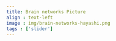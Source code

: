 ```yaml
---
title: Brain networks Picture
align : text-left
image : img/brain-networks-hayashi.png
tags : ['slider']
---
```

